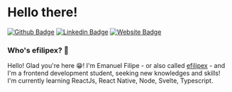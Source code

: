 # Hello there!
[![Github Badge](https://img.shields.io/badge/-Github-000?style=flat-square&logo=Github&logoColor=white&link=https://github.com/efilipexcode)](https://github.com/efilipexcode)
[![Linkedin Badge](https://img.shields.io/badge/-LinkedIn-blue?style=flat-square&logo=Linkedin&logoColor=white&link=https://www.linkedin.com/in/efilipexcode/)](https://www.linkedin.com/in/efilipex/)
[![Website Badge](https://img.shields.io/badge/Website-Portfolio-orange?style=flat-square&link=https://https://efilipex.netlify.app)](https://efilipex.netlify.app)

### Who's efilipex? 🤔
Hello! Glad you're here 😁! I'm Emanuel Filipe - or also called [efilipex](https://efilipex.netlify.app/) - and I'm a frontend development student, seeking new knowledges and skills! I'm currently learning ReactJs, React Native, Node, Svelte, Typescript.
